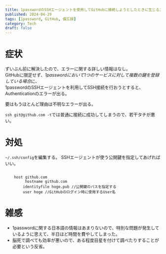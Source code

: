```yaml
---
title: 1passwordのSSHエージェントを使用してGitHubに接続しようとしたときに生じるエラーを回避する方法
published: 2024-04-29
tags: [1password, GitHub, 備忘録]
category: Tech
draft: false
---
```


# 症状
ずいぶん前に解決したので、エラーに関する詳しい情報はなし。  
GitHubに限定せず、*1passwordにおいて1つのサービスに対して複数の鍵を登録している場合*に、  
1passwordのSSHエージェントを利用してSSH接続を行おうとすると、Authenticationのエラーが出る。

要はもうほとんど理由は不明なエラーが出る。

`ssh git@github.com -t`では普通に接続に成功してしまうので、若干タチが悪い。

# 対処
`~/.ssh/config`を編集する。
SSHエージェントが使う公開鍵を指定してあげればいい。

```

	host github.com
		 hostname github.com
	 	identityfile hoge.pub //公開鍵のパスを指定する
	 	user hoge //GitHubのログイン時に使用するUser名
```


# 雑感
- 1passwordに関する日本語の情報はあまりないので、特別な問題が発生しているように思えて、半日ほど時間を費やしてしまった。
- 脳死で調べても効率が悪いので、ある程度目星を付けて調べたりすることが必要という反省。
